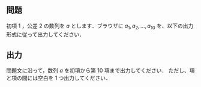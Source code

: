 ## 問題
初項 $1$ ，公差 $2$ の数列を $a$ とします．ブラウザに $a_1, a_2, \ldots, a_{10}$ を、以下の出力形式に従って出力してください．

## 出力
問題文に沿って，数列 $a$ を初項から第 $10$ 項まで出力してください．
ただし、項と項の間には空白を $1$ つ出力してください．
